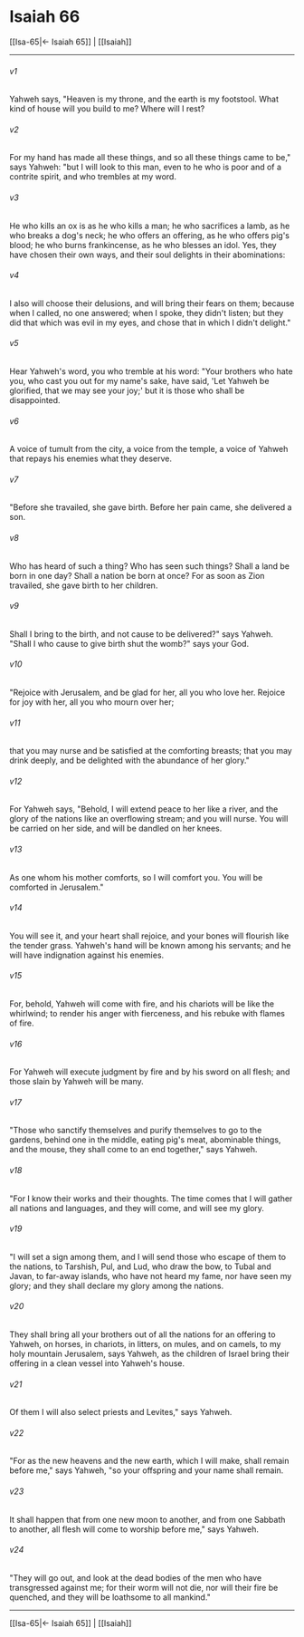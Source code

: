 # Isaiah 66

[[Isa-65|← Isaiah 65]] | [[Isaiah]]
***



###### v1 
Yahweh says, "Heaven is my throne, and the earth is my footstool. What kind of house will you build to me? Where will I rest? 

###### v2 
For my hand has made all these things, and so all these things came to be," says Yahweh: "but I will look to this man, even to he who is poor and of a contrite spirit, and who trembles at my word. 

###### v3 
He who kills an ox is as he who kills a man; he who sacrifices a lamb, as he who breaks a dog's neck; he who offers an offering, as he who offers pig's blood; he who burns frankincense, as he who blesses an idol. Yes, they have chosen their own ways, and their soul delights in their abominations: 

###### v4 
I also will choose their delusions, and will bring their fears on them; because when I called, no one answered; when I spoke, they didn't listen; but they did that which was evil in my eyes, and chose that in which I didn't delight." 

###### v5 
Hear Yahweh's word, you who tremble at his word: "Your brothers who hate you, who cast you out for my name's sake, have said, 'Let Yahweh be glorified, that we may see your joy;' but it is those who shall be disappointed. 

###### v6 
A voice of tumult from the city, a voice from the temple, a voice of Yahweh that repays his enemies what they deserve. 

###### v7 
"Before she travailed, she gave birth. Before her pain came, she delivered a son. 

###### v8 
Who has heard of such a thing? Who has seen such things? Shall a land be born in one day? Shall a nation be born at once? For as soon as Zion travailed, she gave birth to her children. 

###### v9 
Shall I bring to the birth, and not cause to be delivered?" says Yahweh. "Shall I who cause to give birth shut the womb?" says your God. 

###### v10 
"Rejoice with Jerusalem, and be glad for her, all you who love her. Rejoice for joy with her, all you who mourn over her; 

###### v11 
that you may nurse and be satisfied at the comforting breasts; that you may drink deeply, and be delighted with the abundance of her glory." 

###### v12 
For Yahweh says, "Behold, I will extend peace to her like a river, and the glory of the nations like an overflowing stream; and you will nurse. You will be carried on her side, and will be dandled on her knees. 

###### v13 
As one whom his mother comforts, so I will comfort you. You will be comforted in Jerusalem." 

###### v14 
You will see it, and your heart shall rejoice, and your bones will flourish like the tender grass. Yahweh's hand will be known among his servants; and he will have indignation against his enemies. 

###### v15 
For, behold, Yahweh will come with fire, and his chariots will be like the whirlwind; to render his anger with fierceness, and his rebuke with flames of fire. 

###### v16 
For Yahweh will execute judgment by fire and by his sword on all flesh; and those slain by Yahweh will be many. 

###### v17 
"Those who sanctify themselves and purify themselves to go to the gardens, behind one in the middle, eating pig's meat, abominable things, and the mouse, they shall come to an end together," says Yahweh. 

###### v18 
"For I know their works and their thoughts. The time comes that I will gather all nations and languages, and they will come, and will see my glory. 

###### v19 
"I will set a sign among them, and I will send those who escape of them to the nations, to Tarshish, Pul, and Lud, who draw the bow, to Tubal and Javan, to far-away islands, who have not heard my fame, nor have seen my glory; and they shall declare my glory among the nations. 

###### v20 
They shall bring all your brothers out of all the nations for an offering to Yahweh, on horses, in chariots, in litters, on mules, and on camels, to my holy mountain Jerusalem, says Yahweh, as the children of Israel bring their offering in a clean vessel into Yahweh's house. 

###### v21 
Of them I will also select priests and Levites," says Yahweh. 

###### v22 
"For as the new heavens and the new earth, which I will make, shall remain before me," says Yahweh, "so your offspring and your name shall remain. 

###### v23 
It shall happen that from one new moon to another, and from one Sabbath to another, all flesh will come to worship before me," says Yahweh. 

###### v24 
"They will go out, and look at the dead bodies of the men who have transgressed against me; for their worm will not die, nor will their fire be quenched, and they will be loathsome to all mankind."

***
[[Isa-65|← Isaiah 65]] | [[Isaiah]]
